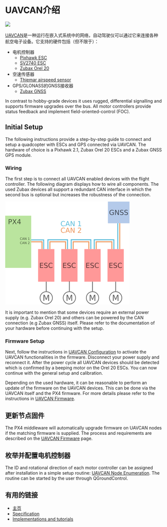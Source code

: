 # UAVCAN介绍

![](images/uavcan-logo-transparent.png)

[UAVCAN](http://uavcan.org)是一种运行在嵌入式系统中的网络，自动驾驶仪可以通过它来连接各种航空电子设备。它支持的硬件包括（但不限于）：

* 电机控制器
  * [Pixhawk ESC](https://pixhawk.org/modules/pixhawk_esc)
  * [SV2740 ESC](https://github.com/thiemar/vectorcontrol)
  * [Zubax Orel 20](https://zubax.com/product/zubax-orel-20)
* 空速传感器
  * [Thiemar airspeed sensor](https://github.com/thiemar/airspeed)
* GPS/GLONASS的GNSS接收器
  * [Zubax GNSS](http://zubax.com/product/zubax-gnss)

In contrast to hobby-grade devices it uses rugged, differential signalling and supports firmware upgrades over the bus. All motor controllers provide status feedback and implement field-oriented-control \(FOC\).

## Initial Setup

The following instructions provide a step-by-step guide to connect and setup a quadcopter with ESCs and GPS connected via UAVCAN. The hardware of choice is a Pixhawk 2.1, Zubax Orel 20 ESCs and a Zubax GNSS GPS module.

### Wiring

The first step is to connect all UAVCAN enabled devices with the flight controller. The following diagram displays how to wire all components. The used Zubax devices all support a redundant CAN interface in which the second bus is optional but increases the robustness of the connection.

![](/assets/UAVCAN_wiring.png)

It is important to mention that some devices require an external power supply \(e.g. Zubax Orel 20\) and others can be powered by the CAN connection \(e.g Zubax GNSS\) itself. Please refer to the documentation of your hardware before continuing with the setup.

### Firmware Setup

Next, follow the instructions in [UAVCAN Configuration](/uavcan-node-enumeration.md) to activate the UAVCAN functionalities in the firmware. Disconnect your power supply and reconnect it. After the power cycle all UAVCAN devices should be detected which is confirmed by a beeping motor on the Orel 20 ESCs. You can now continue with the general setup and calibration.

Depending on the used hardware, it can be reasonable to perform an update of the firmware on the UAVCAN devices. This can be done via the UAVCAN itself and the PX4 firmware. For more details please refer to the instructions in [UAVCAN Firmware](/uavcan-node-firmware.md).

## 更新节点固件

The PX4 middleware will automatically upgrade firmware on UAVCAN nodes if the matching firmware is supplied. The process and requirements are described on the [UAVCAN Firmware](uavcan-node-firmware.md) page.

## 枚举并配置电机控制器

The ID and rotational direction of each motor controller can be assigned after installation in a simple setup routine: [UAVCAN Node Enumeration](uavcan-node-enumeration.md). The routine can be started by the user through QGroundControl.

## 有用的链接

* [主页](http://uavcan.org)
* [Specification](http://uavcan.org/Specification)
* [Implementations and tutorials](http://uavcan.org/Implementations)
